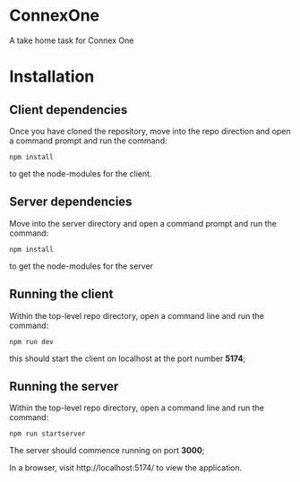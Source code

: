 # ConnexOne

A take home task for Connex One

# Installation 

## Client dependencies
Once you have cloned the repository, move into the repo direction and open a command prompt and run the command:

```
npm install
````
to get the node-modules for the client.

## Server dependencies
Move into the server directory and open a command prompt and run the command:

```
npm install
```
to get the node-modules for the server

## Running the client

Within the top-level repo directory, open a command line and run the command: 

```
npm run dev
```
this should start the client on localhost at the port number **5174**;

## Running the server

Within the top-level repo directory, open a command line and run the command: 

```
npm run startserver
```

The server should commence running on port **3000**;


In a browser, visit http://localhost:5174/ to view the application.

